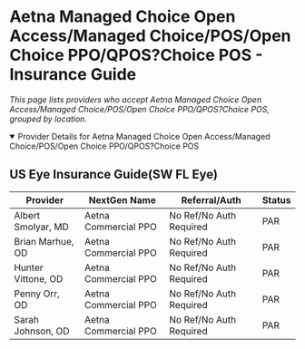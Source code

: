 # Aetna Managed Choice Open Access/Managed Choice/POS/Open Choice PPO/QPOS?Choice POS - Insurance Guide

*This page lists providers who accept Aetna Managed Choice Open Access/Managed Choice/POS/Open Choice PPO/QPOS?Choice POS, grouped by location.*

<details open><summary>Provider Details for Aetna Managed Choice Open Access/Managed Choice/POS/Open Choice PPO/QPOS?Choice POS</summary>

## US Eye Insurance Guide(SW FL Eye)

| Provider | NextGen Name | Referral/Auth | Status |
|----------|-------------|--------------|--------|
| Albert Smolyar, MD | Aetna Commercial PPO | No Ref/No Auth Required | PAR |
| Brian Marhue, OD | Aetna Commercial PPO | No Ref/No Auth Required | PAR |
| Hunter Vittone, OD | Aetna Commercial PPO | No Ref/No Auth Required | PAR |
| Penny Orr, OD | Aetna Commercial PPO | No Ref/No Auth Required | PAR |
| Sarah Johnson, OD | Aetna Commercial PPO | No Ref/No Auth Required | PAR |

</details>

